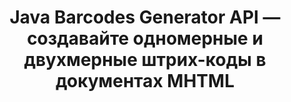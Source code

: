 ---
############################# Static ############################
layout: "auto-gen-gist"
draft: false
path: "ru/assembly/java/barcode/mhtml/"
otherformats: PDF HTML XPS TIFF TXT XAML EPUB SVG PS PCL XML OXPS MD EML EMLX MSG 

############################# Head ############################
head_title: "API Java для создания документов изображений штрих-кода и сообщений электронной почты"
head_description: "GroupDocs.Assembly Java API позволяет программистам создавать и добавлять штрих-коды в документы (PDF, DOC, DOCX, RTF, XLSX, CSV, PPTX) и сообщения электронной почты (EML EMLX MSG)."

############################# Header ############################
title: "Java Barcodes Generator API — создавайте одномерные и двухмерные штрих-коды в документах MHTML"
description: "API GroupDocs.Assembly Java позволяет создавать и добавлять изображения 1D и 2D штрих-кодов в сообщения PDF HTML, XPS, PS, TXT, EPUB, PCL, SVG, Documents & Emails (EML, EMLX, MSG)."

######################### Download Button #######################
button:
    enable: true

############################# About ############################
about:
    enable: true
    title: "Как создавать и вставлять штрих-коды в документы и электронные письма?"
    content: |
       Штрих-коды становятся популярными и используются повсеместно в наши дни. Он начал появляться в продуктовых магазинах в середине 1970-х годов, и сегодня его можно найти в книгах, билетах, больницах для отслеживания лекарств, магазинах автозапчастей и многом другом. На этой веб-странице объясняется, как динамически создавать и добавлять изображения штрих-кодов в документы и электронные письма в приложениях Java. GroupDocs.Assembly for Java — это очень полезный API, который помогает разработчикам программного обеспечения создавать мощные приложения для автоматизации документов и составления отчетов. Он поддерживает работу со многими популярными форматами документов, такими как PDF, HTML, XPS, Microsoft Office Word, листы Excel, презентации PowerPoint, электронная почта Outlook и многие другие. Java API позволяет легко создавать и вставлять изображения штрих-кодов в документы, а также в сообщения электронной почты, написав всего пару строк кода. Он также поддерживает изменение свойств изображения штрих-кода, таких как масштабирование изображения штрих-кода, изменение переднего и заднего цветов, изменение разрешения изображения штрих-кода, размещение текста штрих-кода, изменение шрифтов и многое другое.

############################# content ############################
steps:
    enable: true
    block:
    - title_left: "Создавайте штрих-коды в документах MHTML с помощью Java"
      content_left: |
       GroupDocs.Assembly Java включает полную функциональность для вставки и редактирования штрих-кодов внутри документов MHTML. В следующем примере кода Java показано, как создать и использовать изображения штрих-кода в документе MHTML всего за пару строк кода. 

      title_right: "Как добавить штрих-коды в файлы MHTML?"
      content_right: |
       *Создайте экземпляр [DocumentAssembler](https://apireference.groupdocs.com/assembly/java/com.groupdocs.assembly/DocumentAssembler) 
       * Создать пример объекта источника данных
       * Вызовите [AssembleDocument](https://apireference.groupdocs.com/assembly/java/com.groupdocs.assembly/DocumentAssembler#assembleDocument-java.io.InputStream-java.io.OutputStream-com.groupdocs.assembly.DataSourceInfo...-) метод со следующими параметрами
           * Поток для чтения шаблона документа.
           * Поток для записи результирующего документа.
           * Параметры загрузки и сохранения документов.
           * Подробности Информация об используемых объектах источника данных.

      gisthash: "ebb6d8215f329f457f843e9a9fc48c9c"
      gistfile: "generate_barcodes_in_presentations.java"     

    - title_left: "Системные Требования"
      content_left: |
        API GroupDocs.Assembly Java поддерживаются на всех основных платформах и операционных системах. Он может создавать документы в Microsoft Word, Excel, PowerPoint, Outlook, OpenOffice и более 50 других форматах. Полное руководство по системным требованиям см. на странице [системные требования](https://docs.groupdocs.com/assembly/java/system-requirements/). Перед выполнением приведенного ниже кода убедитесь, что на вашем компьютере установлены следующие предварительные компоненты. система:
         * Операционные системы: Microsoft Windows, Linux, MacOS
         * Поддержка версий Java: J2SE 7.0 (1.7), J2SE 8.0 (1.8) или выше
         * Получите последнюю версию Java API GroupDocs.Assembly от [Maven](https://mvnrepository.com/artifact/com.groupdocs/groupdocs-assembly/)
        
      title_right: "Зачем использовать GroupDocs.Assembly"
      content_right: |
        * Создание пользовательских документов из шаблонов.
        * Динамически прикреплять вложения электронной почты.
        * Для создания и автоматизации документов не требуется никакого дополнительного программного обеспечения.
        * Создает выходной документ на основе источника данных.
        * Динамически вставлять содержимое документа в отчет
        * Применение формулы во время сборки электронной таблицы.
        * Обеспечивает поддержку нескольких форматов данных
        * Поддержка последовательных операций с данными.

demos:
    enable: true
        

more_formats:
    enable: true


back_to_top:
    enable: true
---